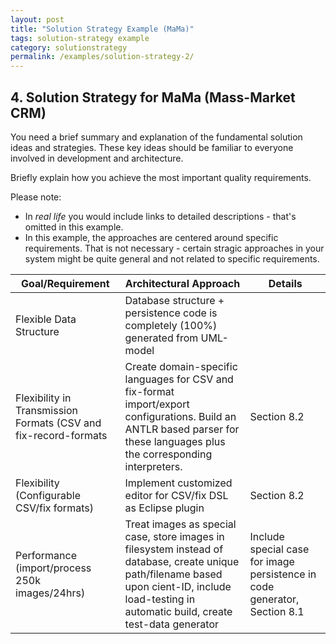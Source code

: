 ```yaml
---
layout: post
title: "Solution Strategy Example (MaMa)"
tags: solution-strategy example 
category: solutionstrategy
permalink: /examples/solution-strategy-2/
---
```


## 4. Solution Strategy for MaMa (Mass-Market CRM)

<div class="arc42-help" markdown="1">
You need a brief summary and explanation of the fundamental solution ideas and strategies. 
These key ideas should be familiar to everyone involved in development and architecture.

Briefly explain how you achieve the most important quality requirements.
</div>

Please note: 

* In _real life_ you would include links to detailed descriptions - that's omitted in this example.
* In this example, the approaches are centered around specific requirements. 
That is not necessary - certain stragic approaches in your system might be quite general and not related to specific requirements.

|Goal/Requirement    |Architectural Approach                  |Details        |
|--------------------|----------------------------------------|---------------|
|Flexible Data Structure |Database structure + persistence code is completely (100%) generated from UML-model | |
|Flexibility in Transmission Formats (CSV and fix-record-formats |Create domain-specific languages for CSV and fix-format import/export configurations. Build an ANTLR based parser for these languages plus the corresponding interpreters. | Section 8.2 |
|Flexibility (Configurable CSV/fix formats) |Implement customized editor for CSV/fix DSL as Eclipse plugin |Section 8.2 |
|Performance (import/process 250k images/24hrs) |Treat images as special case, store images in filesystem instead of database, create unique path/filename based upon cient-ID, include load-testing in automatic build, create test-data generator |Include special case for image persistence in code generator, Section 8.1 |
